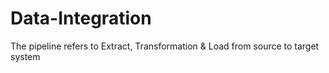 # Data-Integration
The pipeline refers to Extract, Transformation &amp; Load from source to target system

